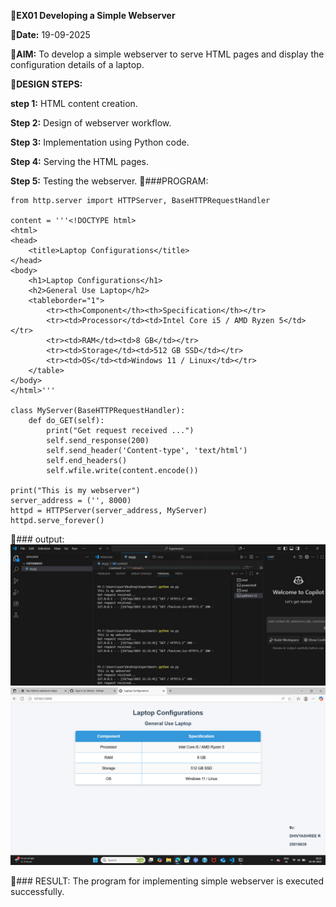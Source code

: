 🔗**EX01 Developing a Simple Webserver**

🔗**Date:**
19-09-2025

🔗**AIM:**
To develop a simple webserver to serve HTML pages and display the configuration details of a laptop.

🔗**DESIGN STEPS:**

**step 1:**
HTML content creation.

**Step 2:**
Design of webserver workflow.

**Step 3:**
Implementation using Python code.

**Step 4:**
Serving the HTML pages.

**Step 5:**
Testing the webserver.
🔗###PROGRAM:
```
from http.server import HTTPServer, BaseHTTPRequestHandler

content = '''<!DOCTYPE html>
<html>
<head>
    <title>Laptop Configurations</title>
</head>
<body>
    <h1>Laptop Configurations</h1>
    <h2>General Use Laptop</h2>
    <tableborder="1">
        <tr><th>Component</th><th>Specification</th></tr>
        <tr><td>Processor</td><td>Intel Core i5 / AMD Ryzen 5</td></tr>
        <tr><td>RAM</td><td>8 GB</td></tr>
        <tr><td>Storage</td><td>512 GB SSD</td></tr>
        <tr><td>OS</td><td>Windows 11 / Linux</td></tr>
    </table>
</body>
</html>'''

class MyServer(BaseHTTPRequestHandler):
    def do_GET(self):
        print("Get request received ...")
        self.send_response(200)
        self.send_header('Content-type', 'text/html')
        self.end_headers()
        self.wfile.write(content.encode())

print("This is my webserver")
server_address = ('', 8000)
httpd = HTTPServer(server_address, MyServer)
httpd.serve_forever()
```
🔗### output:
![output2](output2.jpg)
![output1](output.pgn.png)

🔗### RESULT:
The program for implementing simple webserver is executed successfully.
